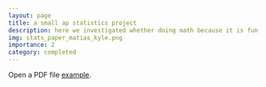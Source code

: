 ```yaml
---
layout: page
title: a small ap statistics project
description: here we investigated whether doing math because it is fun has an association with average confidence in solving math problems among high school students
img: stats_paper_matias_kyle.png
importance: 2
category: completed
---
```



<p>Open a PDF file <a href="assets/pdf/Is_there_an_association_between_doing_math_homework_because_it_is_fun_and_average_math_confidence_in_high_school_students_.pdf">example</a>.</p>